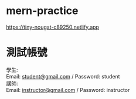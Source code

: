 # mern-practice
https://tiny-nougat-c89250.netlify.app
# 測試帳號
學生:  
Email: student@gmail.com / Password: student  
講師:  
Email: instructor@gmail.com / Password: instructor
